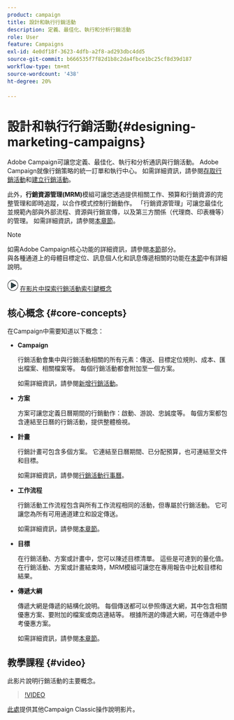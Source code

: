 ```yaml
---
product: campaign
title: 設計和執行行銷活動
description: 定義、最佳化、執行和分析行銷活動
role: User
feature: Campaigns
exl-id: 4e0df18f-3623-4dfb-a2f8-ad293dbc4dd5
source-git-commit: b666535f7f82d1b8c2da4fbce1bc25cf8d39d187
workflow-type: tm+mt
source-wordcount: '438'
ht-degree: 20%

---
```


# 設計和執行行銷活動{#designing-marketing-campaigns}


Adobe Campaign可讓您定義、最佳化、執行和分析通訊與行銷活動。 Adobe Campaign就像行銷策略的統一訂單和執行中心。 如需詳細資訊，請參閱[存取行銷活動](../../distributed/using/accessing-campaigns.md)和[建立行銷活動](../../campaign/using/setting-up-marketing-campaigns.md)。

此外，**行銷資源管理(MRM)**&#x200B;模組可讓您透過提供相關工作、預算和行銷資源的完整管理和即時追蹤，以合作模式控制行銷動作。 「行銷資源管理」可讓您最佳化並規範內部與外部流程、資源與行銷宣傳，以及第三方關係（代理商、印表機等）的管理。 如需詳細資訊，請參閱[本章節](../../mrm/using/about-marketing-resource-management.md)。

>[!NOTE]
>
>如需Adobe Campaign核心功能的詳細資訊，請參閱[本節](../../platform/using/about-adobe-campaign-classic.md)部分。\
>與各種通道上的母體目標定位、訊息個人化和訊息傳遞相關的功能在[本節](../../delivery/using/steps-about-delivery-creation-steps.md)中有詳細說明。

![](assets/do-not-localize/how-to-video.png) [在影片中探索行銷活動索引鍵概念](#video)

## 核心概念 {#core-concepts}

在Campaign中需要知道以下概念：

* **Campaign**

  行銷活動會集中與行銷活動相關的所有元素：傳送、目標定位規則、成本、匯出檔案、相關檔案等。 每個行銷活動都會附加至一個方案。

  如需詳細資訊，請參閱[新增行銷活動](../../campaign/using/setting-up-marketing-campaigns.md#adding-a-campaign)。

* **方案**

  方案可讓您定義日曆期間的行銷動作：啟動、游說、忠誠度等。 每個方案都包含連結至日曆的行銷活動，提供整體檢視。

* **計畫**

  行銷計畫可包含多個方案。 它連結至日曆期間、已分配預算，也可連結至文件和目標。

  如需詳細資訊，請參閱[行銷活動行事曆](../../campaign/using/accessing-marketing-campaigns.md#campaign-calendar)。

* **工作流程**

  行銷活動工作流程包含與所有工作流程相同的活動，但專屬於行銷活動。 它可讓您為所有可用通道建立和設定傳送。

  如需詳細資訊，請參閱[本章節](../../campaign/using/marketing-campaign-deliveries.md#building-the-main-target-in-a-workflow)。

* **目標**

  在行銷活動、方案或計畫中，您可以陳述目標清單。 這些是可達到的量化值。 在行銷活動、方案或計畫結束時，MRM模組可讓您在專用報告中比較目標和結果。

* **傳遞大綱**

  傳遞大網是傳遞的結構化說明。 每個傳送都可以參照傳送大網，其中包含相關優惠方案、要附加的檔案或商店連結等。 根據所選的傳遞大網，可在傳遞中參考優惠方案。

  如需詳細資訊，請參閱[本章節](../../campaign/using/marketing-campaign-deliveries.md#associating-and-structuring-resources-linked-via-a-delivery-outline)。

## 教學課程 {#video}

此影片說明行銷活動的主要概念。

>[!VIDEO](https://video.tv.adobe.com/v/35131?quality=12)

[此處](https://experienceleague.adobe.com/docs/campaign-classic-learn/tutorials/overview.html?lang=zh-Hant)提供其他Campaign Classic操作說明影片。

